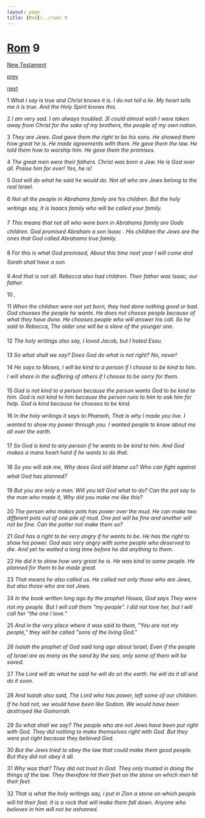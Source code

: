 ```yaml
---
layout: page
title: [Rom](../rom) 9
---
```


# [Rom](../rom) 9

[New Testament](/new-testament)


[prev](rom-8.html)


[next](rom-10.html)

1 _What I say is true and Christ knows it is. I do not tell a lie. My heart tells me it is true.  And the Holy Spirit knows this._

2 _I am very sad. I am always troubled. 3I could almost wish I were taken away from Christ for the sake of my brothers, the people of my own nation._

3 _They are Jews. God gave them the right to be his sons. He showed them how great he is.  He made agreements with them. He gave them the law. He told them how to worship him. He gave them the promises._

4 _The great men were their fathers. Christ was born a Jew. He is God over all. Praise him for ever! Yes, he is!_

5 _God will do what he said he would do. Not all who are Jews belong to the real Israel._

6 _Not all the people in Abrahams family are his children. But the holy writings say, It is Isaacs family who will be called your family._

7 _This means that not all who were born in Abrahams family are Gods children. God promised Abraham a son Isaac . His children the Jews are the ones that God called Abrahams true family._

8 _For this is what God promised, About this time next year I will come and Sarah shall have a son._

9 _And that is not all. Rebecca also had children. Their father was Isaac, our father._

10 _,_

11 _When the children were not yet born, they had done nothing good or bad. God chooses the people he wants. He does not choose people because of what they have done. He chooses people who will answer his call. So he said to Rebecca, The older one will be a slave of the younger one._

12 _The holy writings also say, I loved Jacob, but I hated Esau._

13 _So what shall we say? Does God do what is not right? No, never!_

14 _He says to Moses, I will be kind to a person if I choose to be kind to him. I will share in the suffering of others if I choose to be sorry for them._

15 _God is not kind to a person because the person wants God to be kind to him. God is not kind to him because the person runs to him to ask him for help. God is kind because he chooses to be kind._

16 _In the holy writings it says to Pharaoh, That is why I made you live. I wanted to show my power through you. I wanted people to know about me all over the earth._

17 _So God is kind to any person if he wants to be kind to him. And God makes a mans heart hard if he wants to do that._

18 _So you will ask me, Why does God still blame us? Who can fight against what God has planned?_

19 _But you are only a man. Will you tell God what to do? Can the pot say to the man who made it, Why did you make me like this?_

20 _The person who makes pots has power over the mud. He can make two different pots out of one pile of mud. One pot will be fine and another will not be fine. Can the potter not make them so?_

21 _God has a right to be very angry if he wants to be. He has the right to show his power.  God was very angry with some people who deserved to die. And yet he waited a long time before he did anything to them._

22 _He did it to show how very great he is. He was kind to some people. He planned for them to be made great._

23 _That means he also called us. He called not only those who are Jews, but also those who are not Jews._

24 _In the book written long ago by the prophet Hosea, God says They were not my people.  But I will call them "my people". I did not love her, but I will call her "the one I love."_

25 _And in the very place where it was said to them, "You are not my people," they will be called "sons of the living God." _

26 _Isaiah the prophet of God said long ago about Israel, Even if the people of Israel are as many as the sand by the sea, only some of them will be saved._

27 _The Lord will do what he said he will do on the earth. He will do it all and do it soon._

28 _And Isaiah also said, The Lord who has power, left some of our children. If he had not,  we would have been like Sodom. We would have been destroyed like Gomorrah._

29 _So what shall we say? The people who are not Jews have been put right with God. They did nothing to make themselves right with God. But they were put right because they believed God._

30 _But the Jews tried to obey the law that could make them good people. But they did not obey it all._

31 _Why was that? They did not trust in God. They only trusted in doing the things of the law. They therefore hit their feet on the stone on which men hit their feet._

32 _That is what the holy writings say, I put in Zion a stone on which people will hit their feet. It is a rock that will make them fall down. Anyone who believes in him will not be ashamed._

